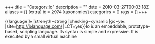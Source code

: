+++
title = "Category:Io"
description = ""
date = 2010-03-27T00:02:18Z
aliases = []
[extra]
id = 2974
[taxonomies]
categories = []
tags = []
+++

{{language|Io
|strength=strong
|checking=dynamic
|gc=yes
|site=http://iolanguage.com/
|LCT=yes}}Io is an embeddable, prototype-based, scripting language. Its syntax is simple and expressive. It is executed by a small virtual machine.
<br clear="all"/>
